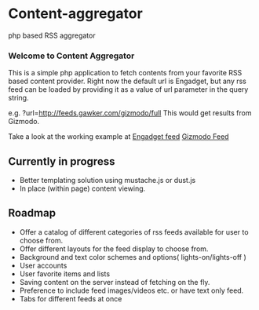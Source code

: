 # Content-aggregator

php based RSS aggregator

### Welcome to Content Aggregator

This is a simple php application to fetch contents from your favorite RSS based content provider.
Right now the default url is Engadget, but any rss feed can be loaded by providing it as a value of url parameter in the query string.

e.g. ?url=http://feeds.gawker.com/gizmodo/full 
This would get results from Gizmodo.</p>

Take a look at the working example at 
<a href="http://50.116.61.85/content-agg/">Engadget feed</a>
<a href="http://50.116.61.85/content-agg?url=http://feeds.gawker.com/gizmodo/full">Gizmodo Feed</a>

## Currently in progress 

* Better templating solution using mustache.js or dust.js
* In place (within page) content viewing.

## Roadmap

* Offer a catalog of different categories of rss feeds available for user to choose from.
* Offer different layouts for the feed display to choose from.
* Background and text color schemes and options( lights-on/lights-off )
* User accounts
* User favorite items and lists
* Saving content on the server instead of fetching on the fly.
* Preference to include feed images/videos etc. or have text only feed.
* Tabs for different feeds at once



